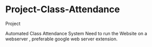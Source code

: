 # Project-Class-Attendance
Project 

Automated Class Attendance System
Need to run the Website on a webserver , preferable google web server extension.
